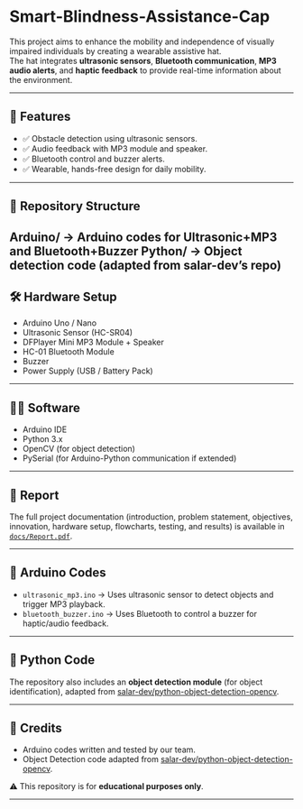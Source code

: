 # Smart-Blindness-Assistance-Cap

This project aims to enhance the mobility and independence of visually impaired individuals by creating a wearable assistive hat.  
The hat integrates **ultrasonic sensors**, **Bluetooth communication**, **MP3 audio alerts**, and **haptic feedback** to provide real-time information about the environment.  

---

## 🚀 Features
- ✅ Obstacle detection using ultrasonic sensors.  
- ✅ Audio feedback with MP3 module and speaker.  
- ✅ Bluetooth control and buzzer alerts.  
- ✅ Wearable, hands-free design for daily mobility.  

---

## 📂 Repository Structure
Arduino/ → Arduino codes for Ultrasonic+MP3 and Bluetooth+Buzzer
Python/ → Object detection code (adapted from salar-dev’s repo)
---

## 🛠️ Hardware Setup
- Arduino Uno / Nano  
- Ultrasonic Sensor (HC-SR04)  
- DFPlayer Mini MP3 Module + Speaker  
- HC-01 Bluetooth Module  
- Buzzer  
- Power Supply (USB / Battery Pack)  

---

## 🧑‍💻 Software
- Arduino IDE  
- Python 3.x  
- OpenCV (for object detection)  
- PySerial (for Arduino-Python communication if extended)  

---

## 📑 Report
The full project documentation (introduction, problem statement, objectives, innovation, hardware setup, flowcharts, testing, and results) is available in [`docs/Report.pdf`](docs/Report.pdf).  

---

## 📜 Arduino Codes
- `ultrasonic_mp3.ino` → Uses ultrasonic sensor to detect objects and trigger MP3 playback.  
- `bluetooth_buzzer.ino` → Uses Bluetooth to control a buzzer for haptic/audio feedback.  

---

## 🤖 Python Code
The repository also includes an **object detection module** (for object identification), adapted from [salar-dev/python-object-detection-opencv](https://github.com/salar-dev/python-object-detection-opencv).  

---

## 🙏 Credits
- Arduino codes written and tested by our team.  
- Object Detection code adapted from [salar-dev/python-object-detection-opencv](https://github.com/salar-dev/python-object-detection-opencv).  

⚠️ This repository is for **educational purposes only**.  

---
